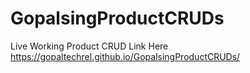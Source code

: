 # GopalsingProductCRUDs

Live Working Product CRUD Link Here
  https://gopaltechrel.github.io/GopalsingProductCRUDs/
